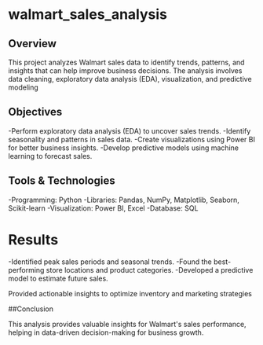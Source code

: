 # walmart_sales_analysis
## Overview

This project analyzes Walmart sales data to identify trends, patterns, and insights that can help improve business decisions. The analysis involves data cleaning, exploratory data analysis (EDA), visualization, and predictive modeling

## Objectives

-Perform exploratory data analysis (EDA) to uncover sales trends.
-Identify seasonality and patterns in sales data.
-Create visualizations using Power BI for better business insights.
-Develop predictive models using machine learning to forecast sales.

## Tools & Technologies

-Programming: Python
-Libraries: Pandas, NumPy, Matplotlib, Seaborn, Scikit-learn
-Visualization: Power BI, Excel
-Database: SQL

# Results

-Identified peak sales periods and seasonal trends.
-Found the best-performing store locations and product categories.
-Developed a predictive model to estimate future sales.

Provided actionable insights to optimize inventory and marketing strategies

##Conclusion

This analysis provides valuable insights for Walmart's sales performance, helping in data-driven decision-making for business growth.
